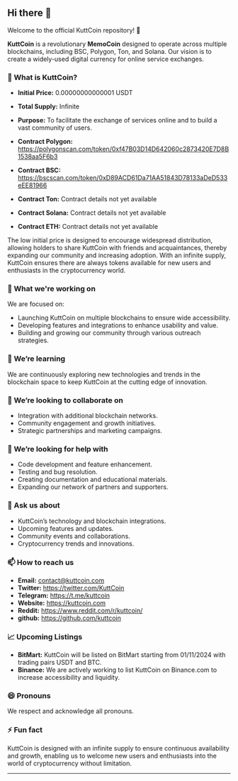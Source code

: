 ## Hi there 👋

Welcome to the official KuttCoin repository! 🚀

**KuttCoin** is a revolutionary **MemoCoin** designed to operate across multiple blockchains, including BSC, Polygon, Ton, and Solana. Our vision is to create a widely-used digital currency for online service exchanges.

### 🌟 What is KuttCoin?
- **Initial Price:** 0.00000000000001 USDT
- **Total Supply:** Infinite
- **Purpose:** To facilitate the exchange of services online and to build a vast community of users.

- **Contract Polygon:** https://polygonscan.com/token/0xf47B03D14D642060c2873420E7D8B1538aa5F6b3

- **Contract BSC:** https://bscscan.com/token/0xD89ACD61Da71AA51843D78133aDeD533eEE81966

- **Contract Ton:** Contract details not yet available

- **Contract Solana:** Contract details not yet available

- **Contract ETH:** Contract details not yet available

The low initial price is designed to encourage widespread distribution, allowing holders to share KuttCoin with friends and acquaintances, thereby expanding our community and increasing adoption. With an infinite supply, KuttCoin ensures there are always tokens available for new users and enthusiasts in the cryptocurrency world.

### 🔭 What we're working on
We are focused on:
- Launching KuttCoin on multiple blockchains to ensure wide accessibility.
- Developing features and integrations to enhance usability and value.
- Building and growing our community through various outreach strategies.

### 🌱 We’re learning
We are continuously exploring new technologies and trends in the blockchain space to keep KuttCoin at the cutting edge of innovation.

### 👯 We’re looking to collaborate on
- Integration with additional blockchain networks.
- Community engagement and growth initiatives.
- Strategic partnerships and marketing campaigns.

### 🤔 We’re looking for help with
- Code development and feature enhancement.
- Testing and bug resolution.
- Creating documentation and educational materials.
- Expanding our network of partners and supporters.

### 💬 Ask us about
- KuttCoin’s technology and blockchain integrations.
- Upcoming features and updates.
- Community events and collaborations.
- Cryptocurrency trends and innovations.

### 📫 How to reach us
- **Email:** contact@kuttcoin.com
- **Twitter:** https://twitter.com/KuttCoin
- **Telegram:** https://t.me/kuttcoin
- **Website:** https://kuttcoin.com
- **Reddit:** https://www.reddit.com/r/kuttcoin/
- **github:** https://github.com/kuttcoin

### 📈 Upcoming Listings
- **BitMart:** KuttCoin will be listed on BitMart starting from 01/11/2024 with trading pairs USDT and BTC.
- **Binance:** We are actively working to list KuttCoin on Binance.com to increase accessibility and liquidity.

### 😄 Pronouns
We respect and acknowledge all pronouns.

### ⚡ Fun fact
KuttCoin is designed with an infinite supply to ensure continuous availability and growth, enabling us to welcome new users and enthusiasts into the world of cryptocurrency without limitation.

---
